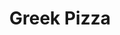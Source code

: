 ---
title: "Greek Pizza"
description: "mushrooms, green peppers, onions, black olives, tomatoes, & feta cheese"
price_s: "14"
price_m: "20"
price_l: "24"
price_xl: "28"
weight: "14"
hidden: true
---